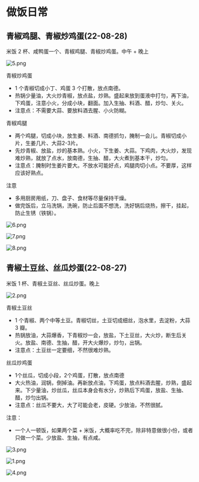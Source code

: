 # 做饭日常

## 青椒鸡腿、青椒炒鸡蛋(22-08-28)

米饭 2 杯、咸鸭蛋一个、青椒鸡腿、青椒炒鸡蛋。中午 + 晚上

![5.png](../public/images/food/5.png)

青椒炒鸡蛋

- 1 个青椒切成小丁、鸡蛋 3 个打散，放点南德。
- 热锅少量油，大火炒青椒，放点盐，炒熟。盛起来放到蛋液中打匀，再下油，下鸡蛋，注意小火，分成小块，翻面。加入生抽、料酒、醋，炒匀、关火。
- 注意点：不需要大蒜、要放料酒去腥、小火防糊。

青椒鸡腿

- 两个鸡腿，切成小块，放生姜、料酒、南德抓匀，腌制一会儿。青椒切成小片，生姜几片、大蒜2-3片。
- 先炒青椒、放盐，炒的基本熟。小火，下生姜、大蒜。下鸡肉，大火炒，发现难炒熟，就放了点水，放南德，生抽、醋，大火煮到基本干，炒匀。
- 注意点：腌制时生姜片要大。不放水可能好点，鸡腿肉切小点。不要厚，这样应该好熟点。

注意

- 多用厨房用纸，刀、盘子、食材等尽量保持干燥。
- 做完饭后，立马洗锅，洗碗，防止后面不想洗，洗好锅后烧热，擦干，挂起，防止生锈（铁锅）。

![6.png](../public/images/food/6.png)

![7.png](../public/images/food/7.png)

![8.png](../public/images/food/8.png)

## 青椒土豆丝、丝瓜炒蛋(22-08-27)

米饭 1 杯、青椒土豆丝、丝瓜炒蛋。晚上

![2.png](../public/images/food/2.png)

青椒土豆丝

- 1 个青椒、两个中等土豆。青椒切丝，土豆切成细丝，泡水里，去淀粉，大蒜 3 瓣。
- 热锅放油，大蒜爆香，下青椒炒一会，放盐，下土豆丝，大火炒，断生后关火。放盐、南德、生抽，醋，开大火爆炒，炒匀，出锅。
- 注意点：土豆丝一定要细，不然很难炒熟。

丝瓜炒鸡蛋

- 1个丝瓜，切成小段，2个鸡蛋，打散，放点南德
- 大火热油，润锅，倒掉油。再新放点油，下鸡蛋，放点料酒去腥，炒熟，盛起来。下少量油，炒丝瓜，丝瓜本身会有水分，炒熟后下鸡蛋，放盐、生抽、醋，炒匀出锅。
- 注意点：丝瓜不要大，大了可能会老，皮硬。少放油，不然很腻。

注意：

- 一个人一顿饭，如果两个菜 + 米饭，大概率吃不完，除非特意做很小份，或者只做一个菜。少放盐、生抽，有点咸。

![3.png](../public/images/food/3.png)

![1.png](../public/images/food/1.png)

![4.png](../public/images/food/4.png)
